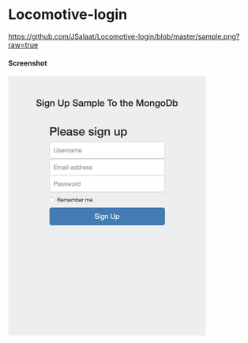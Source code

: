# Locomotive-login

https://github.com/JSalaat/Locomotive-login/blob/master/sample.png?raw=true


#### Screenshot

<img src="https://github.com/JSalaat/Locomotive-login/blob/master/sample.png?raw=true" width="400" />
